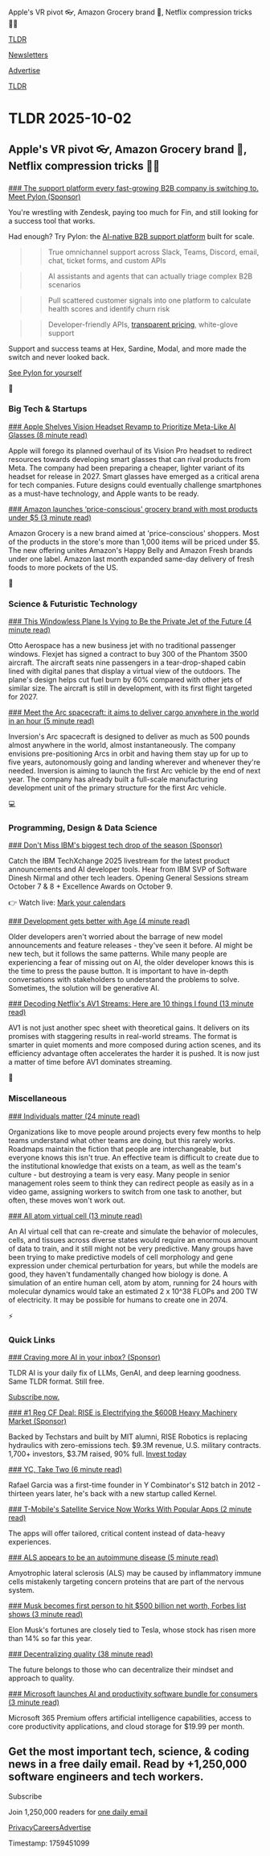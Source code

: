Apple's VR pivot 👓, Amazon Grocery brand 🛒, Netflix compression tricks 👨‍💻

[TLDR](/)

[Newsletters](/newsletters)

[Advertise](https://advertise.tldr.tech/)

[TLDR](/)

# TLDR 2025-10-02

## Apple's VR pivot 👓, Amazon Grocery brand 🛒, Netflix compression tricks 👨‍💻

### 

[### The support platform every fast-growing B2B company is switching to. Meet Pylon (Sponsor)](https://usepylon.com/tldr?utm_source=tldr&amp;utm_medium=referral&amp;utm_campaign=2-oct-2025)

You're wrestling with Zendesk, paying too much for Fin, and still looking for a success tool that works.

Had enough? Try Pylon: the [AI-native B2B support platform](https://usepylon.com/tldr?utm_source=tldr&utm_medium=referral&utm_campaign=2-oct-2025) built for scale.

>> True omnichannel support across Slack, Teams, Discord, email, chat, ticket forms, and custom APIs

>> AI assistants and agents that can actually triage complex B2B scenarios

>> Pull scattered customer signals into one platform to calculate health scores and identify churn risk

>> Developer-friendly APIs, [transparent pricing](https://usepylon.com/tldr?utm_source=tldr&utm_medium=referral&utm_campaign=2-oct-2025), white-glove support

Support and success teams at Hex, Sardine, Modal, and more made the switch and never looked back.

[See Pylon for yourself](https://usepylon.com/tldr?utm_source=tldr&utm_medium=referral&utm_campaign=2-oct-2025)

📱

### Big Tech & Startups

[### Apple Shelves Vision Headset Revamp to Prioritize Meta-Like AI Glasses (8 minute read)](https://www.bloomberg.com/news/articles/2025-10-01/apple-shelves-vision-headset-revamp-to-prioritize-meta-like-ai-smart-glasses?accessToken=eyJhbGciOiJIUzI1NiIsInR5cCI6IkpXVCJ9.eyJzb3VyY2UiOiJTdWJzY3JpYmVyR2lmdGVkQXJ0aWNsZSIsImlhdCI6MTc1OTM4NTM0OSwiZXhwIjoxNzU5OTkwMTQ5LCJhcnRpY2xlSWQiOiJUM0RMWVFHUEw0N1owMCIsImJjb25uZWN0SWQiOiJBOEExRDhFQTI5OTc0OTRGQTQ1QUE2REJBMjAwNTM3MSJ9.yoBb4gZ7T27DH3v05QAuP8TXlak4lkur879oyoYMSxQ&utm_source=tldrnewsletter)

Apple will forego its planned overhaul of its Vision Pro headset to redirect resources towards developing smart glasses that can rival products from Meta. The company had been preparing a cheaper, lighter variant of its headset for release in 2027. Smart glasses have emerged as a critical arena for tech companies. Future designs could eventually challenge smartphones as a must-have technology, and Apple wants to be ready.

[### Amazon launches ‘price-conscious' grocery brand with most products under $5 (3 minute read)](https://www.cnbc.com/2025/10/01/amazon-grocery-under-5-dollars.html?utm_source=tldrnewsletter)

Amazon Grocery is a new brand aimed at 'price-conscious' shoppers. Most of the products in the store's more than 1,000 items will be priced under $5. The new offering unites Amazon's Happy Belly and Amazon Fresh brands under one label. Amazon last month expanded same-day delivery of fresh foods to more pockets of the US.

🚀

### Science & Futuristic Technology

[### This Windowless Plane Is Vying to Be the Private Jet of the Future (4 minute read)](https://www.wsj.com/business/airlines/this-windowless-plane-is-vying-to-be-the-private-jet-of-the-future-2fdf184b?st=fGeBTv&reflink=desktopwebshare_permalink&utm_source=tldrnewsletter)

Otto Aerospace has a new business jet with no traditional passenger windows. Flexjet has signed a contract to buy 300 of the Phantom 3500 aircraft. The aircraft seats nine passengers in a tear-drop-shaped cabin lined with digital panes that display a virtual view of the outdoors. The plane's design helps cut fuel burn by 60% compared with other jets of similar size. The aircraft is still in development, with its first flight targeted for 2027.

[### Meet the Arc spacecraft: it aims to deliver cargo anywhere in the world in an hour (5 minute read)](https://arstechnica.com/space/2025/10/meet-the-arc-spacecraft-it-aims-to-deliver-cargo-anywhere-in-the-world-in-an-hour/?utm_source=tldrnewsletter)

Inversion's Arc spacecraft is designed to deliver as much as 500 pounds almost anywhere in the world, almost instantaneously. The company envisions pre-positioning Arcs in orbit and having them stay up for up to five years, autonomously going and landing wherever and whenever they're needed. Inversion is aiming to launch the first Arc vehicle by the end of next year. The company has already built a full-scale manufacturing development unit of the primary structure for the first Arc vehicle.

💻

### Programming, Design & Data Science

[### Don't Miss IBM's biggest tech drop of the season (Sponsor)](https://www.ibm.com/community/ibm-techxchange-conference/?utm_content=TXCWW&amp;p1=Display&amp;p2=425993599&amp;p3=227599223&amp;utm_term=10c00&amp;utm_source=tldrnewsletter)

Catch the IBM TechXchange 2025 livestream for the latest product announcements and AI developer tools. Hear from IBM SVP of Software Dinesh Nirmal and other tech leaders. Opening General Sessions stream October 7 & 8 + Excellence Awards on October 9.

👉 Watch live: [Mark your calendars](https://www.ibm.com/community/ibm-techxchange-conference/?utm_content=TXCWW&p1=Display&p2=425993599&p3=227599223&utm_term=10c00)

[### Development gets better with Age (4 minute read)](https://www.allthingsdistributed.com/2025/10/better-with-age.html?utm_campaign=inbound&amp;utm_source=rss)

Older developers aren't worried about the barrage of new model announcements and feature releases - they've seen it before. AI might be new tech, but it follows the same patterns. While many people are experiencing a fear of missing out on AI, the older developer knows this is the time to press the pause button. It is important to have in-depth conversations with stakeholders to understand the problems to solve. Sometimes, the solution will be generative AI.

[### Decoding Netflix's AV1 Streams: Here are 10 things I found (13 minute read)](https://singhkays.com/blog/netflix-av1-decode/?utm_source=tldrnewsletter)

AV1 is not just another spec sheet with theoretical gains. It delivers on its promises with staggering results in real-world streams. The format is smarter in quiet moments and more composed during action scenes, and its efficiency advantage often accelerates the harder it is pushed. It is now just a matter of time before AV1 dominates streaming.

🎁

### Miscellaneous

[### Individuals matter (24 minute read)](https://danluu.com/people-matter/?utm_source=tldrnewsletter)

Organizations like to move people around projects every few months to help teams understand what other teams are doing, but this rarely works. Roadmaps maintain the fiction that people are interchangeable, but everyone knows this isn't true. An effective team is difficult to create due to the institutional knowledge that exists on a team, as well as the team's culture - but destroying a team is very easy. Many people in senior management roles seem to think they can redirect people as easily as in a video game, assigning workers to switch from one task to another, but often, these moves won't work out.

[### All atom virtual cell (13 minute read)](https://diffuse.one/p/d1-009?utm_source=tldrnewsletter)

An AI virtual cell that can re-create and simulate the behavior of molecules, cells, and tissues across diverse states would require an enormous amount of data to train, and it still might not be very predictive. Many groups have been trying to make predictive models of cell morphology and gene expression under chemical perturbation for years, but while the models are good, they haven't fundamentally changed how biology is done. A simulation of an entire human cell, atom by atom, running for 24 hours with molecular dynamics would take an estimated 2 x 10^38 FLOPs and 200 TW of electricity. It may be possible for humans to create one in 2074.

⚡

### Quick Links

[### Craving more AI in your inbox? (Sponsor)](https://tldr.tech/ai/?utm_source=tldr&amp;utm_medium=newsletter&amp;utm_campaign=quicklinks10022025)

TLDR AI is your daily fix of LLMs, GenAI, and deep learning goodness. Same TLDR format. Still free.

[Subscribe now.](https://tldr.tech/ai/?utm_source=tldr&utm_medium=newsletter&utm_campaign=quicklinks10022025)

[### #1 Reg CF Deal: RISE is Electrifying the $600B Heavy Machinery Market (Sponsor)](https://wefunder.com/riserobotics?utm_source=tldr_newsletter&amp;utm_campaign=quicklinks_oct)

Backed by Techstars and built by MIT alumni, RISE Robotics is replacing hydraulics with zero-emissions tech. $9.3M revenue, U.S. military contracts. 1,700+ investors, $3.7M raised, 90% full. [Invest today](https://wefunder.com/riserobotics?utm_source=tldr_newsletter&utm_campaign=quicklinks_oct)

[### YC, Take Two (6 minute read)](https://www.raf.xyz/blog/01-yc-take-two?utm_source=tldrnewsletter)

Rafael Garcia was a first-time founder in Y Combinator's S12 batch in 2012 - thirteen years later, he's back with a new startup called Kernel.

[### T-Mobile's Satellite Service Now Works With Popular Apps (2 minute read)](https://www.macrumors.com/2025/10/01/t-mobile-satellite-app-support/?utm_source=tldrnewsletter)

The apps will offer tailored, critical content instead of data-heavy experiences.

[### ALS appears to be an autoimmune disease (5 minute read)](https://www.lji.org/news-events/news/post/als-appears-to-be-an-autoimmune-disease/?utm_source=tldrnewsletter)

Amyotrophic lateral sclerosis (ALS) may be caused by inflammatory immune cells mistakenly targeting concern proteins that are part of the nervous system.

[### Musk becomes first person to hit $500 billion net worth, Forbes list shows (3 minute read)](https://www.reuters.com/business/autos-transportation/musk-becomes-first-person-hit-net-worth-500-billion-2025-10-01/?utm_source=tldrnewsletter)

Elon Musk's fortunes are closely tied to Tesla, whose stock has risen more than 14% so far this year.

[### Decentralizing quality (38 minute read)](https://matthewstrom.com/writing/decentralizing-quality/?utm_source=tldrnewsletter)

The future belongs to those who can decentralize their mindset and approach to quality.

[### Microsoft launches AI and productivity software bundle for consumers (3 minute read)](https://www.cnbc.com/2025/10/01/microsoft-365-premium-bundle-ai-copilot.html?utm_source=tldrnewsletter)

Microsoft 365 Premium offers artificial intelligence capabilities, access to core productivity applications, and cloud storage for $19.99 per month.

## Get the most important tech, science, & coding news in a free daily email. Read by +1,250,000 software engineers and tech workers.

Subscribe

Join 1,250,000 readers for [one daily email](/api/latest/tech)

[Privacy](/privacy)[Careers](https://jobs.ashbyhq.com/tldr.tech)[Advertise](/tech/advertise)

Timestamp: 1759451099